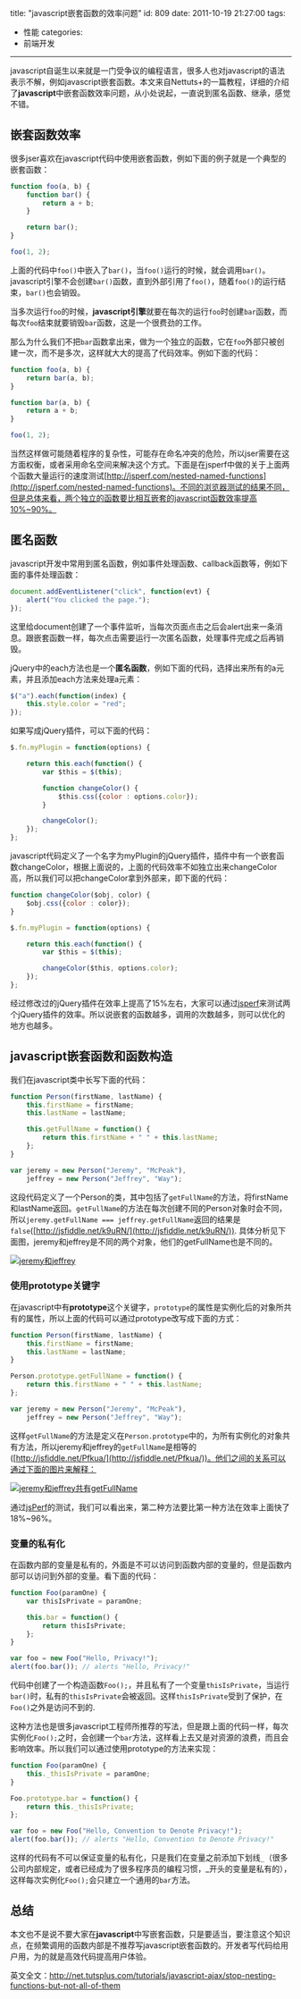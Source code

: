 title: "javascript嵌套函数的效率问题"
id: 809
date: 2011-10-19 21:27:00
tags:
- 性能
categories:
- 前端开发
---

javascript自诞生以来就是一门受争议的编程语言，很多人也对javascript的语法表示不解，例如javascript嵌套函数。本文来自Nettuts+的一篇教程，详细的介绍了**javascript**中嵌套函数效率问题，从小处说起，一直说到匿名函数、继承，感觉不错。

## 嵌套函数效率

很多jser喜欢在javascript代码中使用嵌套函数，例如下面的例子就是一个典型的嵌套函数：
```javascript
function foo(a, b) {
    function bar() {
        return a + b;
    }

    return bar();
}

foo(1, 2);
```
上面的代码中`foo()`中嵌入了`bar()`，当`foo()`运行的时候，就会调用`bar()`。javascript引擎不会创建`bar()`函数，直到外部引用了`foo()`，随着`foo()`的运行结束，`bar()`也会销毁。

当多次运行`foo`的时候，**javascript引擎**就要在每次的运行`foo`时创建`bar`函数，而每次`foo`结束就要销毁`bar`函数，这是一个很费劲的工作。

那么为什么我们不把`bar`函数拿出来，做为一个独立的函数，它在`foo`外部只被创建一次，而不是多次，这样就大大的提高了代码效率。例如下面的代码：
```javascript
function foo(a, b) {
    return bar(a, b);
}

function bar(a, b) {
    return a + b;
}

foo(1, 2);
```
当然这样做可能随着程序的复杂性，可能存在命名冲突的危险，所以jser需要在这方面权衡，或者采用命名空间来解决这个方式。下面是在jsperf中做的关于上面两个函数大量运行的速度测试[http://jsperf.com/nested-named-functions](http://jsperf.com/nested-named-functions)。不同的浏览器测试的结果不同，但是总体来看，两个独立的函数要比相互嵌套的javascript函数效率提高10%~90%。
<!--more-->

## 匿名函数

javascript开发中常用到匿名函数，例如事件处理函数、callback函数等，例如下面的事件处理函数：
```javascript
document.addEventListener("click", function(evt) {
    alert("You clicked the page.");
});
```
这里给document创建了一个事件监听，当每次页面点击之后会alert出来一条消息。跟嵌套函数一样，每次点击需要运行一次匿名函数，处理事件完成之后再销毁。

jQuery中的each方法也是一个**匿名函数**，例如下面的代码，选择出来所有的a元素，并且添加each方法来处理a元素：

```javascript
$("a").each(function(index) {
    this.style.color = "red";
});
```

如果写成jQuery插件，可以下面的代码：

```javascript
$.fn.myPlugin = function(options) {

    return this.each(function() {
        var $this = $(this);

        function changeColor() {
            $this.css({color : options.color});
        }

        changeColor();
    });
};
```
javascript代码定义了一个名字为myPlugin的jQuery插件，插件中有一个嵌套函数changeColor，根据上面说的，上面的代码效率不如独立出来changeColor高，所以我们可以把changeColor拿到外部来，即下面的代码：

```javascript
function changeColor($obj, color) {
    $obj.css({color : color});
}

$.fn.myPlugin = function(options) {

    return this.each(function() {
        var $this = $(this);

        changeColor($this, options.color);
    });
};
```

经过修改过的jQuery插件在效率上提高了15%左右，大家可以通过[jsperf](http://jsperf.com/function-nesting-with-jquery-plugin)来测试两个jQuery插件的效率。所以说嵌套的函数越多，调用的次数越多，则可以优化的地方也越多。

## javascript嵌套函数和函数构造

我们在javascript类中长写下面的代码：

```javascript
function Person(firstName, lastName) {
    this.firstName = firstName;
    this.lastName = lastName;

    this.getFullName = function() {
        return this.firstName + " " + this.lastName;
    };
}

var jeremy = new Person("Jeremy", "McPeak"),
    jeffrey = new Person("Jeffrey", "Way");
```

这段代码定义了一个Person的类，其中包括了`getFullName`的方法，将firstName和lastName返回。`getFullName`的方法在每次创建不同的Person对象时会不同，所以`jeremy.getFullName === jeffrey.getFullName`返回的结果是`false`([http://jsfiddle.net/k9uRN/](http://jsfiddle.net/k9uRN/)).
具体分析见下面图，jeremy和jeffrey是不同的两个对象，他们的getFullName也是不同的。

[![jeremy和jeffrey](/uploads/2011/10/js_func_fig1-300x240.gif "jeremy和jeffrey")](/uploads/2011/10/js_func_fig1-300x240.gif)

### 使用prototype关键字

在javascript中有**prototype**这个关键字，`prototype`的属性是实例化后的对象所共有的属性，所以上面的代码可以通过prototype改写成下面的方式：
```javascript
function Person(firstName, lastName) {
    this.firstName = firstName;
    this.lastName = lastName;
}

Person.prototype.getFullName = function() {
    return this.firstName + " " + this.lastName;
};

var jeremy = new Person("Jeremy", "McPeak"),
    jeffrey = new Person("Jeffrey", "Way");
```
这样`getFullName`的方法是定义在`Person.prototype`中的，为所有实例化的对象共有方法，所以jeremy和jeffrey的`getFullName`是相等的([http://jsfiddle.net/Pfkua/](http://jsfiddle.net/Pfkua/))。他们之间的关系可以通过下面的图片来解释：

[![jeremy和jeffrey共有getFullName](/uploads/2011/10/js_func_fig2-300x240.gif "jeremy和jeffrey")](/uploads/2011/10/js_func_fig2-300x240.gif)

通过[jsPerf](http://jsperf.com/prototype-vs-non-prototype)的测试，我们可以看出来，第二种方法要比第一种方法在效率上面快了18%~96%。

### 变量的私有化

在函数内部的变量是私有的，外面是不可以访问到函数内部的变量的，但是函数内部可以访问到外部的变量。看下面的代码：

```javascript
function Foo(paramOne) {
    var thisIsPrivate = paramOne;

    this.bar = function() {
        return thisIsPrivate;
    };
}

var foo = new Foo("Hello, Privacy!");
alert(foo.bar()); // alerts "Hello, Privacy!"
```

代码中创建了一个构造函数`Foo();`，并且私有了一个变量`thisIsPrivate`，当运行`bar()`时，私有的`thisIsPrivate`会被返回。这样`thisIsPrivate`受到了保护，在`Foo()`之外是访问不到的.

这种方法也是很多javascript工程师所推荐的写法，但是跟上面的代码一样，每次实例化`Foo();`之时，会创建一个`bar`方法，这样看上去又是对资源的浪费，而且会影响效率。所以我们可以通过使用prototype的方法来实现：

```javascript
function Foo(paramOne) {
    this._thisIsPrivate = paramOne;
}

Foo.prototype.bar = function() {
    return this._thisIsPrivate;
};

var foo = new Foo("Hello, Convention to Denote Privacy!");
alert(foo.bar()); // alerts "Hello, Convention to Denote Privacy!"
```

这样的代码有不可以保证变量的私有化，只是我们在变量之前添加下划线`_`（很多公司内部规定，或者已经成为了很多程序员的编程习惯，_开头的变量是私有的），这样每次实例化`Foo();`会只建立一个通用的`bar`方法。

## 总结

本文也不是说不要大家在**javascript**中写嵌套函数，只是要适当，要注意这个知识点，在频繁调用的函数内部是不推荐写javascript嵌套函数的。开发者写代码给用户用，为的就是高效代码提高用户体验。

英文全文：http://net.tutsplus.com/tutorials/javascript-ajax/stop-nesting-functions-but-not-all-of-them
